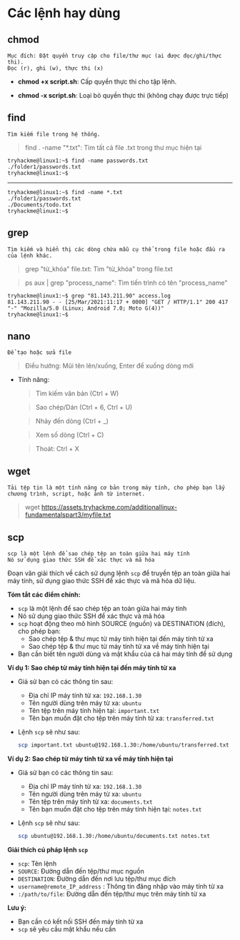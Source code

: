 # Các lệnh hay dùng

## chmod
    Mục đích: Đặt quyền truy cập cho file/thư mục (ai được đọc/ghi/thực thi).
    Đọc (r), ghi (w), thực thi (x)

* **chmod +x script.sh**: Cấp quyền thực thi cho tập lệnh.

* **chmod -x script.sh**: Loại bỏ quyền thực thi (không chạy được trực tiếp)

## find
    Tìm kiếm file trong hệ thống.
> find . -name "*.txt": Tìm tất cả file .txt trong thư mục hiện tại

    tryhackme@linux1:~$ find -name passwords.txt
    ./folder1/passwords.txt
    tryhackme@linux1:~$
---
    tryhackme@linux1:~$ find -name *.txt
    ./folder1/passwords.txt
    ./Documents/todo.txt
    tryhackme@linux1:~$

## grep
    Tìm kiếm và hiển thị các dòng chứa mẫu cụ thể trong file hoặc đầu ra của lệnh khác.
> grep "từ_khóa" file.txt: Tìm "từ_khóa" trong file.txt
 
> ps aux | grep "process_name": Tìm tiến trình có tên        "process_name"

    tryhackme@linux1:~$ grep "81.143.211.90" access.log
    81.143.211.90 - - [25/Mar/2021:11:17 + 0000] "GET / HTTP/1.1" 200 417 "-" "Mozilla/5.0 (Linux; Android 7.0; Moto G(4))"
    tryhackme@linux1:~$

## nano
    Để tạo hoặc sửa file

> Điều hướng: Mũi tên lên/xuống, Enter để xuống dòng mới

* Tính năng:

    > Tìm kiếm văn bản (Ctrl + W)

    > Sao chép/Dán (Ctrl + 6, Ctrl + U)

    > Nhảy đến dòng (Ctrl + _)

    > Xem số dòng (Ctrl + C)

    > Thoát: Ctrl + X


## wget
    Tải tệp tin là một tính năng cơ bản trong máy tính, cho phép bạn lấy chương trình, script, hoặc ảnh từ internet.

> wget https://assets.tryhackme.com/additionallinux-fundamentalspart3/myfile.txt   

## scp
    scp là một lệnh để sao chép tệp an toàn giữa hai máy tính
    Nó sử dụng giao thức SSH để xác thực và mã hóa

Đoạn văn giải thích về cách sử dụng lệnh `scp` để truyền tệp an toàn giữa hai máy tính, sử dụng giao thức SSH để xác thực và mã hóa dữ liệu. 

**Tóm tắt các điểm chính:**

* `scp` là một lệnh để sao chép tệp an toàn giữa hai máy tính
* Nó sử dụng giao thức SSH để xác thực và mã hóa
* `scp` hoạt động theo mô hình SOURCE (nguồn) và DESTINATION (đích), cho phép bạn:
    * Sao chép tệp & thư mục từ máy tính hiện tại đến máy tính từ xa
    * Sao chép tệp & thư mục từ máy tính từ xa về máy tính hiện tại
* Bạn cần biết tên người dùng và mật khẩu của cả hai máy tính để sử dụng

**Ví dụ 1: Sao chép từ máy tính hiện tại đến máy tính từ xa**

* Giả sử bạn có các thông tin sau:
    * Địa chỉ IP máy tính từ xa: `192.168.1.30`
    * Tên người dùng trên máy từ xa: `ubuntu`
    * Tên tệp trên máy tính hiện tại: `important.txt`
    * Tên bạn muốn đặt cho tệp trên máy tính từ xa: `transferred.txt`

* Lệnh `scp` sẽ như sau:
   ```bash
   scp important.txt ubuntu@192.168.1.30:/home/ubuntu/transferred.txt
   ```

**Ví dụ 2: Sao chép từ máy tính từ xa về máy tính hiện tại**

* Giả sử bạn có các thông tin sau:
    * Địa chỉ IP máy tính từ xa: `192.168.1.30`
    * Tên người dùng trên máy từ xa: `ubuntu`
    * Tên tệp trên máy tính từ xa: `documents.txt`
    * Tên bạn muốn đặt cho tệp trên máy tính hiện tại: `notes.txt`

* Lệnh `scp` sẽ như sau:
   ```bash
   scp ubuntu@192.168.1.30:/home/ubuntu/documents.txt notes.txt
   ```

**Giải thích cú pháp lệnh `scp`**

* `scp`: Tên lệnh
* `SOURCE`: Đường dẫn đến tệp/thư mục nguồn
* `DESTINATION`: Đường dẫn đến nơi lưu tệp/thư mục đích
* `username@remote_IP_address` : Thông tin đăng nhập vào máy tính từ xa
* `:/path/to/file`: Đường dẫn đến tệp/thư mục trên máy tính từ xa

**Lưu ý:**

* Bạn cần có kết nối SSH đến máy tính từ xa
* `scp` sẽ yêu cầu mật khẩu nếu cần 
